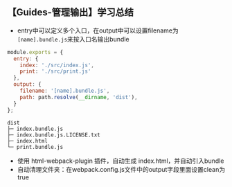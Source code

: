 ## 【Guides-管理输出】学习总结

- entry中可以定义多个入口，在output中可以设置filename为`[name].bundle.js`来按入口名输出bundle

```js
module.exports = {
  entry: {
    index: './src/index.js',
    print: './src/print.js'
  },
  output: {
    filename: '[name].bundle.js',
    path: path.resolve(__dirname, 'dist'),
  }
};
```

```
dist                            
├─ index.bundle.js              
├─ index.bundle.js.LICENSE.txt  
├─ index.html                   
└─ print.bundle.js              
```


- 使用 html-webpack-plugin 插件，自动生成 index.html，并自动引入bundle
- 自动清理文件夹：在webpack.config.js文件中的output字段里面设置clean为true
